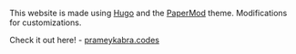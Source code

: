 This website is made using [Hugo](https://gohugo.io/) and the [PaperMod](https://github.com/adityatelange/hugo-PaperMod/) theme. Modifications for customizations. 

Check it out here! - [prameykabra.codes](https://prameykabra.codes)
